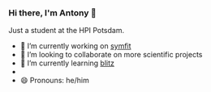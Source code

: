 ### Hi there, I'm Antony 👋

Just a student at the HPI Potsdam.

- 🔭 I’m currently working on [symfit](https://github.com/tBuLi/symfit)
- 👯 I’m looking to collaborate on more scientific projects
- 🌱 I’m currently learning [blitz](https://github.com/blitz-js/blitz)
- 
- 😄 Pronouns: he/him
<!--
**antonykamp/antonykamp** is a ✨ _special_ ✨ repository because its `README.md` (this file) appears on your GitHub profile.

Here are some ideas to get you started:

- 🔭 I’m currently working on ...

- 👯 I’m looking to collaborate on ...
- 🤔 I’m looking for help with ...
- 💬 Ask me about ...
- 📫 How to reach me: ...
- 😄 Pronouns: ...
- ⚡ Fun fact: ...
-->
